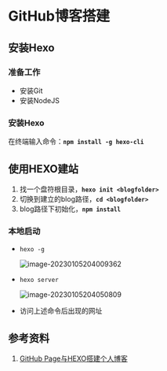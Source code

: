 # GitHub博客搭建

## 安装Hexo

### 准备工作

* 安装Git
* 安装NodeJS

### 安装Hexo

在终端输入命令：**`npm install -g hexo-cli`**

## 使用HEXO建站

1. 找一个盘符根目录，**`hexo init <blogfolder>`**
2. 切换到建立的blog路径，**`cd <blogfolder>`**
3. blog路径下初始化，**`npm install`**

### 本地启动

* `hexo -g`

    ![image-20230105204009362](C:\Users\zdy\AppData\Roaming\Typora\typora-user-images\image-20230105204009362.png)

* `hexo server`

    ![image-20230105204050809](C:\Users\zdy\AppData\Roaming\Typora\typora-user-images\image-20230105204050809.png)

* 访问上述命令后出现的网址





## 参考资料

1. [GitHub Page与HEXO搭建个人博客](https://blog.csdn.net/yaorongke/article/details/119089190)